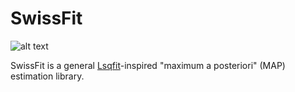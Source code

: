 # SwissFit

![alt text]([SwissFit_logo.pdf](https://github.com/ctpeterson/SwissFit/blob/main/SwissFit_logo.pdf))

SwissFit is a general [Lsqfit](https://github.com/gplepage/lsqfit)-inspired "maximum a posteriori" (MAP) estimation library. 
